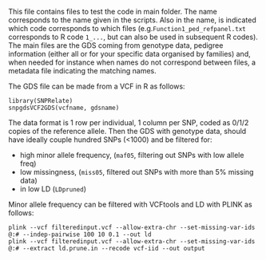 This file contains files to test the code in main folder. The name corresponds to the name given in the scripts. Also in the name, is indicated which code corresponds to which files (e.g.```Function1_ped_refpanel.txt``` corresponds to R code ```1_...```, but can also be used in subsequent R codes).
The main files are the GDS coming from genotype data, pedigree information (either all or for your specific data organised by families) and, when needed for instance when names do not correspond between files, a metadata file indicating the matching names.

The GDS file can be made from a VCF in R as follows:
```{r}
library(SNPRelate)
snpgdsVCF2GDS(vcfname, gdsname) 
```
The data format is 1 row per individual, 1 column per SNP, coded as 0/1/2 copies of the reference allele. 
Then the GDS with genotype data, should have ideally couple hundred SNPs (<1000) and be filtered for:
- high minor allele frequency, (```maf05```, filtering out SNPs with low allele freq)
- low missingness, (```miss05```, filtered out SNPs with more than 5% missing data)
- in low LD (```LDpruned```)

Minor allele frequency can be filtered with VCFtools and LD with PLINK as follows:
```
plink --vcf filteredinput.vcf --allow-extra-chr --set-missing-var-ids @:# --indep-pairwise 100 10 0.1 --out ld 
plink --vcf filteredinput.vcf --allow-extra-chr --set-missing-var-ids @:# --extract ld.prune.in --recode vcf-iid --out output
```  
